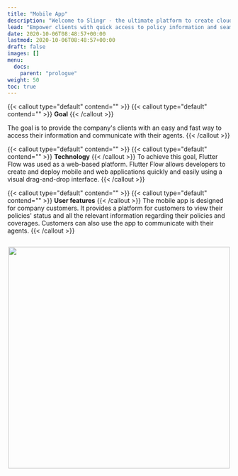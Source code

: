 ```yaml
---
title: "Mobile App"
description: "Welcome to Slingr - the ultimate platform to create cloud apps that integrate with other SaaS solutions seamlessly! If you're wondering what Slingr is, then look no further. "
lead: "Empower clients with quick access to policy information and seamless communication with their agents through our mobile app built on Flutter Flow"
date: 2020-10-06T08:48:57+00:00
lastmod: 2020-10-06T08:48:57+00:00
draft: false
images: []
menu:
  docs:
    parent: "prologue"
weight: 50
toc: true
---
```



{{< callout type="default" contend="" >}}
{{< callout type="default" contend="" >}}
<b>Goal</b>
{{< /callout >}}

The goal is to provide the company's clients with an easy and fast way to access their information and communicate with their agents.
{{< /callout >}}

{{< callout type="default" contend="" >}}
{{< callout type="default" contend="" >}}
<b>Technology</b>
{{< /callout >}}
To achieve this goal, Flutter Flow was used as a web-based platform. Flutter Flow allows developers to create and deploy mobile and web applications quickly and easily using a visual drag-and-drop interface.
{{< /callout >}}

{{< callout type="default" contend="" >}}
{{< callout type="default" contend="" >}}
<b>User features</b>
{{< /callout >}}
The mobile app is designed for company customers. It provides a platform for customers to view their policies' status and all the relevant information regarding their policies and coverages. Customers can also use the app to communicate with their agents.
{{< /callout >}}

<div  class="centerimage">
<img width="auto" height="500" src="/images/vendor/phone.gif">
</div>
<style>
.centerimage {
  padding-top: 1em;
  display: flex;
  justify-content: center;
  padding-bottom: 2em;

}

